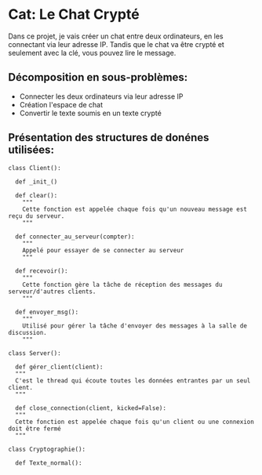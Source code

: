 # Cat: Le Chat Crypté

Dans ce projet, je vais créer un chat entre deux ordinateurs, en les connectant via leur adresse IP. Tandis que le chat va être crypté et seulement avec la clé, vous pouvez lire le message.

## Décomposition en sous-problèmes:

- Connecter les deux ordinateurs via leur adresse IP
- Création l'espace de chat
- Convertir le texte soumis en un texte crypté

## Présentation des structures de donénes utilisées:
```
class Client():

  def _init_()

  def clear(): 
    """
    Cette fonction est appelée chaque fois qu'un nouveau message est reçu du serveur.
    """
    
  def connecter_au_serveur(compter):
    """
    Appelé pour essayer de se connecter au serveur
    """
  
  def recevoir():
    """
    Cette fonction gère la tâche de réception des messages du serveur/d'autres clients.
    """
    
  def envoyer_msg():
    """
    Utilisé pour gérer la tâche d'envoyer des messages à la salle de discussion.
    """
    
class Server():

  def gérer_client(client):
  """
  C'est le thread qui écoute toutes les données entrantes par un seul client.
  """

  def close_connection(client, kicked=False):
  """
  Cette fonction est appelée chaque fois qu'un client ou une connexion doit être fermé
  """
  
class Cryptographie():

  def Texte_normal():

```
